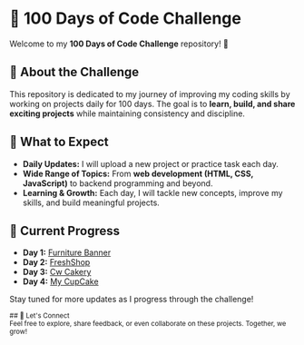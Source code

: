 # 💯 100 Days of Code Challenge  

Welcome to my **100 Days of Code Challenge** repository! 🎯  

## 📌 About the Challenge  
This repository is dedicated to my journey of improving my coding skills by working on projects daily for 100 days. The goal is to **learn, build, and share exciting projects** while maintaining consistency and discipline.  

## 🚀 What to Expect  
- **Daily Updates:** I will upload a new project or practice task each day.  
- **Wide Range of Topics:** From **web development (HTML, CSS, JavaScript)** to backend programming and beyond.  
- **Learning & Growth:** Each day, I will tackle new concepts, improve my skills, and build meaningful projects.  

## 🌟 Current Progress  
- **Day 1:** [Furniture Banner](https://github.com/Sumaiyaa98/100DaysChallenge/tree/main/Day1)
- **Day 2:** [FreshShop](https://github.com/Sumaiyaa98/100DaysChallenge/tree/main/Day2)
- **Day 3:** [Cw Cakery](https://github.com/Sumaiyaa98/100DaysChallenge/tree/main/Day3)
- **Day 4:** [My CupCake](https://github.com/Sumaiyaa98/100DaysChallenge/tree/main/Day4)

Stay tuned for more updates as I progress through the challenge!  

<sub>## 🤝 Let's Connect  
Feel free to explore, share feedback, or even collaborate on these projects. Together, we grow!</sub>
